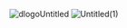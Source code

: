 ![dlogoUntitled](https://github.com/Distroboost/Distroboost.github.io/assets/140264231/9ca19799-b679-4b0e-bb80-90a27c6760f1)
![Untitled(1)](https://github.com/Distroboost/Distroboost.github.io/assets/140264231/7e3d596d-37c9-413b-98d5-2209e9cec67a)
